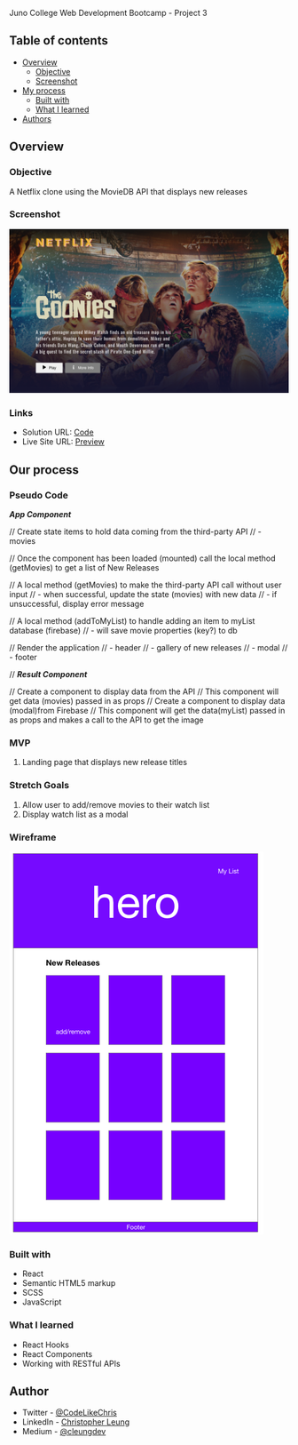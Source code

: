 Juno College Web Development Bootcamp - Project 3

## Table of contents

- [Overview](#overview)
  - [Objective](#the-challenge)
  - [Screenshot](#screenshot)
- [My process](#my-process)
  - [Built with](#built-with)
  - [What I learned](#what-i-learned)
- [Authors](#authors)

## Overview

### Objective

A Netflix clone using the MovieDB API that displays new releases

### Screenshot

![](screenshots/screenshot.png)

### Links

- Solution URL: [Code](https://github.com/cleunggit/netflix-retro)
- Live Site URL: [Preview](https://hopeful-nightingale-35991f.netlify.app/)

## Our process
### Pseudo Code
***App Component***

// Create state items to hold data coming from the third-party API
// - movies

// Once the component has been loaded (mounted) call the local method (getMovies) to get a list of New Releases

// A local method (getMovies) to make the third-party API call without user input
// - when successful, update the state (movies) with new data
// - if unsuccessful, display error message

// A local method (addToMyList) to handle adding an item to myList database (firebase)
// - will save movie properties (key?) to db


// Render the application
// - header
// - gallery of new releases
// - modal
// - footer

// ***Result Component***

// Create a component to display data from the API
// This component will get data (movies) passed in as props
// Create a component to display data (modal)from Firebase
// This component will get the data(myList) passed in as props and makes a call to the API to get the image


### MVP
1. Landing page that displays new release titles

### Stretch Goals
1. Allow user to add/remove movies to their watch list
2. Display watch list as a modal


### Wireframe
![](screenshots/wireframe.png)


### Built with

- React
- Semantic HTML5 markup
- SCSS
- JavaScript

### What I learned

- React Hooks
- React Components
- Working with RESTful APIs

## Author

- Twitter - [@CodeLikeChris](https://www.twitter.com/CodeLikeChris)
- LinkedIn - [Christopher Leung](https://www.linkedin.com/in/christopher-leung-55ab8840/)
- Medium  - [@cleungdev](https://cleungdev.medium.com/)